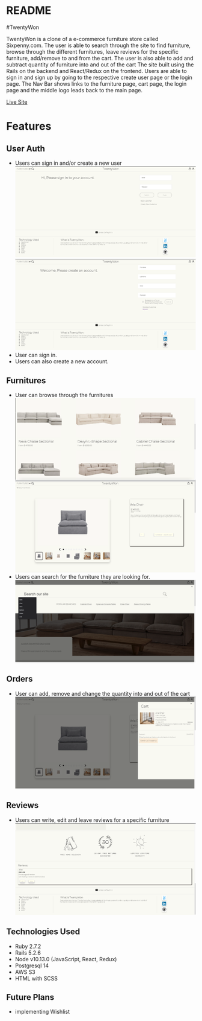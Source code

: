 # README

#TwentyWon

TwentyWon is a clone of a  e-commerce furniture store called Sixpenny.com. The user is able to search through the site to find furniture, browse through the different furnitures, leave reviews for the specific furniture, add/remove to and from the cart. 
The user is also able to add and subtract quantity of furniture into and out of the cart
The site built using the Rails on the backend and React/Redux on the frontend.
Users are able to sign in and sign up by going to the respective create user page or the login page. 
The Nav Bar shows links to the furniture page, cart page, the login page and the middle logo leads back to the main page. 

[Live Site](https://twentywon.onrender.com)

# Features

## User Auth
- Users can sign in and/or create a new user 
![alt text](https://github.com/jshin720/twentyWon/blob/main/screenshots/Screen%20Shot%202022-04-07%20at%2012.05.20%20AM.png)
![alt text](https://github.com/jshin720/twentyWon/blob/main/screenshots/Screen%20Shot%202022-04-07%20at%2012.05.30%20AM.png)
- User can sign in.
- Users can also create a new account.

## Furnitures
- User can browse through the furnitures
![alt text](https://github.com/jshin720/twentyWon/blob/main/screenshots/Screen%20Shot%202022-04-07%20at%2012.29.39%20AM.png)
![alt text](https://github.com/jshin720/twentyWon/blob/main/screenshots/Screen%20Shot%202022-04-07%20at%2012.10.00%20AM.png)
- Users can search for the furniture they are looking for.
![alt text](https://github.com/jshin720/twentyWon/blob/main/screenshots/Screen%20Shot%202022-04-07%20at%2012.30.02%20AM.png)

## Orders
 - User can add, remove and change the quantity into and out of the cart
 ![alt text](https://github.com/jshin720/twentyWon/blob/main/screenshots/Screen%20Shot%202022-04-07%20at%2012.05.58%20AM.png)

## Reviews
- Users can write, edit and leave reviews for a specific furniture
![alt text](https://github.com/jshin720/twentyWon/blob/main/screenshots/Screen%20Shot%202022-04-07%20at%2012.06.37%20AM.png)

## Technologies Used
- Ruby 2.7.2
- Rails 5.2.6
- Node v10.13.0 (JavaScript, React, Redux)
- Postgresql 14
- AWS S3
- HTML with SCSS

## Future Plans
- implementing Wishlist
